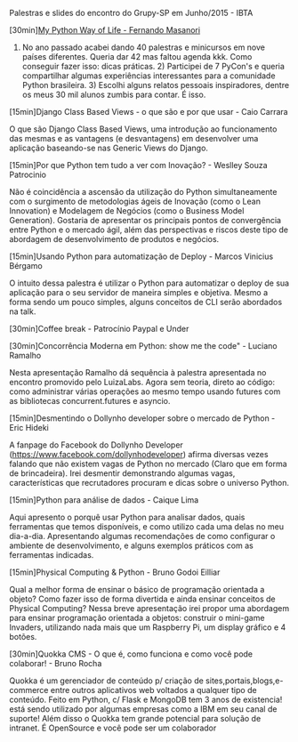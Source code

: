 Palestras e slides do encontro do Grupy-SP em Junho/2015 - IBTA

[30min][My Python Way of Life - Fernando Masanori](http://pt.slideshare.net/fmasanori/import-community)

1) No ano passado acabei dando 40 palestras e minicursos em nove países diferentes. Queria dar 42 mas faltou agenda kkk. Como conseguir fazer isso: dicas práticas. 2) Participei de 7 PyCon's e queria compartilhar algumas experiências interessantes para a comunidade Python brasileira. 3) Escolhi alguns relatos pessoais inspiradores, dentre os meus 30 mil alunos zumbis para contar. É isso. 

[15min]Django Class Based Views - o que são e por que usar - Caio Carrara 

O que são Django Class Based Views, uma introdução ao funcionamento das mesmas e as vantagens (e desvantagens) em desenvolver uma aplicação baseando-se nas Generic Views do Django. 

[15min]Por que Python tem tudo a ver com Inovação? - Weslley Souza Patrocinio 

Não é coincidência a ascensão da utilização do Python simultaneamente com o surgimento de metodologias ágeis de Inovação (como o Lean Innovation) e Modelagem de Negócios (como o Business Model Generation). Gostaria de apresentar os principais pontos de convergência entre Python e o mercado ágil, além das perspectivas e riscos deste tipo de abordagem de desenvolvimento de produtos e negócios. 

[15min]Usando Python para automatização de Deploy - Marcos Vinicius Bérgamo 

O intuito dessa palestra é utilizar o Python para automatizar o deploy de sua aplicação para o seu servidor de maneira simples e objetiva. Mesmo a forma sendo um pouco simples, alguns conceitos de CLI serão abordados na talk. 

[30min]Coffee break - Patrocínio Paypal e Under 

[30min]Concorrência Moderna em Python: show me the code" - Luciano Ramalho

Nesta apresentação Ramalho dá sequência à palestra apresentada no encontro promovido pelo LuizaLabs. Agora sem teoria, direto ao código: como administrar várias operações ao mesmo tempo usando futures com as bibliotecas concurrent.futures e asyncio. 

[15min]Desmentindo o Dollynho developer sobre o mercado de Python - Eric Hideki 

A fanpage do Facebook do Dollynho Developer (https://www.facebook.com/dollynhodeveloper) afirma diversas vezes falando que não existem vagas de Python no mercado (Claro que em forma de brincadeira). Irei desmentir demonstrando algumas vagas, características que recrutadores procuram e dicas sobre o universo Python. 

[15min]Python para análise de dados - Caique Lima 

Aqui apresento o porquê usar Python para analisar dados, quais ferramentas que temos disponíveis, e como utilizo cada uma delas no meu dia-a-dia. Apresentando algumas recomendações de como configurar o ambiente de desenvolvimento, e alguns exemplos práticos com as ferramentas indicadas. 

[15min]Physical Computing & Python - Bruno Godoi Eilliar

Qual a melhor forma de ensinar o básico de programação orientada a objeto? Como fazer isso de forma divertida e ainda ensinar conceitos de Physical Computing? Nessa breve apresentação irei propor uma abordagem para ensinar programação orientada a objetos: construir o mini-game Invaders, utilizando nada mais que um Raspberry Pi, um display gráfico e 4 botões. 

[30min]Quokka CMS - O que é, como funciona e como você pode colaborar! - Bruno Rocha

Quokka é um gerenciador de conteúdo p/ criação de sites,portais,blogs,e-commerce entre outros aplicativos web voltados a qualquer tipo de conteúdo. Feito em Python, c/ Flask e MongoDB tem 3 anos de existencia! está sendo utilizado por algumas empresas como a IBM em seu canal de suporte! Além disso o Quokka tem grande potencial para solução de intranet. É OpenSource e você pode ser um colaborador 


